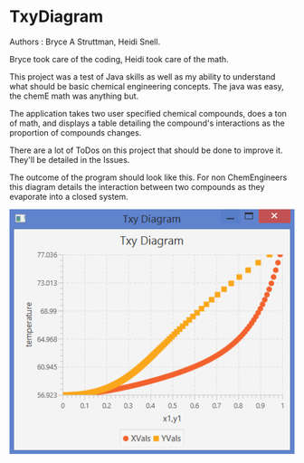 # TxyDiagram
Authors : Bryce A Struttman, Heidi Snell.

Bryce took care of the coding, Heidi took care of the math.


This project was a test of Java skills as well as my ability to understand what should be basic chemical engineering concepts.
The java was easy, the chemE math was anything but.


The application takes two user specified chemical compounds, does a ton of math, and displays a table detailing the compound's interactions as the proportion of compounds changes.

There are a lot of ToDos on this project that should be done to improve it. They'll be detailed in the Issues.


The outcome of the program should look like this.
For non ChemEngineers this diagram details the interaction between two compounds as they evaporate into a closed system.


![Outcome](https://raw.githubusercontent.com/Bstrutt/TxyDiagram/master/UNIFAC%20model%20calculator/src/pictures/TxyV1.PNG)
